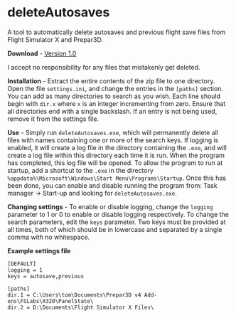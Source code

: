 # deleteAutosaves


A tool to automatically delete autosaves and previous flight save files from Flight Simulator X and Prepar3D.


**Download** - [Version 1.0](https://github.com/codemicro/deleteAutosaves/releases/download/v1.0/deleteAutosaves.zip)


I accept no responsibility for any files that mistakenly get deleted. 


**Installation** - Extract the entire contents of the zip file to one directory. Open the file `settings.ini`, and change the entries in the `[paths]` section. You can add as many directories to search as you wish. Each line should begin with `dir.x` where `x` is an integer incrementing from zero. Ensure that all directories end with a single backslash. If an entry is not being used, remove it from the settings file.


**Use** - Simply run `deleteAutosaves.exe`, which will permanently delete all files with names containing one or more of the search keys. If logging is enabled, it will create a log file in the directory containing the `.exe`, and will create a log file within this directory each time it is run. When the program has completed, this log file will be opened.
To allow the program to run at startup, add a shortcut to the `.exe` in the directory `%appdata%\Microsoft\Windows\Start Menu\Programs\Startup`. Once this has been done, you can enable and disable running the program from: Task manager -> Start-up and looking for `deleteAutosaves.exe`.


**Changing settings** - To enable or disable logging, change the `logging` parameter to 1 or 0 to enable or disable logging respectively.
To change the search parameters, edit the `keys` parameter. Two keys must be provided at all times, both of which should be in lowercase and separated by a single comma with no whitespace.


**Example settings file**

```
[DEFAULT]
logging = 1
keys = autosave,previous

[paths]
dir.1 = C:\Users\tom\Documents\Prepar3D v4 Add-ons\FSLabs\A320\PanelState\
dir.2 = D:\Documents\Flight Simulator X Files\
```
